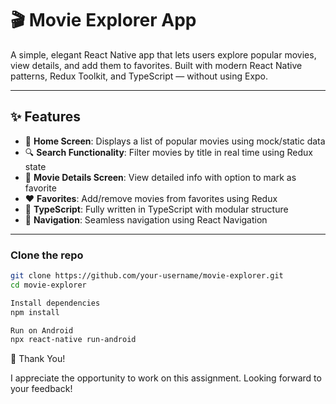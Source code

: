 # 🎬 Movie Explorer App

A simple, elegant React Native app that lets users explore popular movies, view details, and add them to favorites. Built with modern React Native patterns, Redux Toolkit, and TypeScript — without using Expo.

---

## ✨ Features

- 📃 **Home Screen**: Displays a list of popular movies using mock/static data
- 🔍 **Search Functionality**: Filter movies by title in real time using Redux state
- 🎥 **Movie Details Screen**: View detailed info with option to mark as favorite
- ❤️ **Favorites**: Add/remove movies from favorites using Redux
- 🚀 **TypeScript**: Fully written in TypeScript with modular structure
- 📱 **Navigation**: Seamless navigation using React Navigation

---

### Clone the repo

```bash
git clone https://github.com/your-username/movie-explorer.git
cd movie-explorer

```

```bash
Install dependencies
npm install
```

```bash
Run on Android
npx react-native run-android
```

🙏 Thank You!

I appreciate the opportunity to work on this assignment. Looking forward to your feedback!
